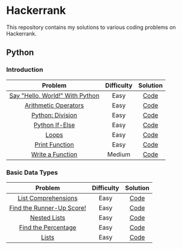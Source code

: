 # Hackerrank

This repository contains my solutions to various coding problems on Hackerrank.

## Python

### Introduction

|                                              Problem                                              | Difficulty |                                                       Solution                                                        |
| :-----------------------------------------------------------------------------------------------: | :--------: | :-------------------------------------------------------------------------------------------------------------------: |
|  [Say "Hello, World!" With Python](https://www.hackerrank.com/challenges/py-hello-world/problem)  |    Easy    |    [Code](https://github.com/daolivar/hackerrank/blob/main/python_prepare/introduction/py_hello_world/solution.py)    |
| [Arithmetic Operators](https://www.hackerrank.com/challenges/python-arithmetic-operators/problem) |    Easy    | [Code](https://github.com/daolivar/hackerrank/blob/main/python_prepare/introduction/arithmetic_operators/solution.py) |
|         [Python: Division](https://www.hackerrank.com/challenges/python-division/problem)         |    Easy    |   [Code](https://github.com/daolivar/hackerrank/blob/main/python_prepare/introduction/python_division/solution.py)    |
|            [Python If-Else](https://www.hackerrank.com/challenges/py-if-else/problem)             |    Easy    |      [Code](https://github.com/daolivar/hackerrank/blob/main/python_prepare/introduction/py_if_else/solution.py)      |
|                [Loops](https://www.hackerrank.com/challenges/python-loops/problem)                |    Easy    |        [Code](https://github.com/daolivar/hackerrank/blob/main/python_prepare/introduction/loops/solution.py)         |
|           [Print Function](https://www.hackerrank.com/challenges/python-print/problem)            |    Easy    |    [Code](https://github.com/daolivar/hackerrank/blob/main/python_prepare/introduction/print_function/solution.py)    |
|        [Write a Function](https://www.hackerrank.com/challenges/write-a-function/problem)         |   Medium   |   [Code](https://github.com/daolivar/hackerrank/blob/main/python_prepare/introduction/write_a_function/solution.py)   |

### Basic Data Types

|                                                     Problem                                                     | Difficulty |                                                           Solution                                                            |
| :-------------------------------------------------------------------------------------------------------------: | :--------: | :---------------------------------------------------------------------------------------------------------------------------: |
|            [List Comprehensions](https://www.hackerrank.com/challenges/list-comprehensions/problem)             |    Easy    |   [Code](https://github.com/daolivar/hackerrank/blob/main/python_prepare/basic_data_types/list_comprehensions/solution.py)    |
| [Find the Runner-Up Score!](https://www.hackerrank.com/challenges/find-second-maximum-number-in-a-list/problem) |    Easy    | [Code](https://github.com/daolivar/hackerrank/blob/main/python_prepare/basic_data_types/find_the_runner_up_score/solution.py) |
|                    [Nested Lists](https://www.hackerrank.com/challenges/nested-list/problem)                    |    Easy    |       [Code](https://github.com/daolivar/hackerrank/blob/main/python_prepare/basic_data_types/nested_lists/solution.py)       |
|           [Find the Percentage](https://www.hackerrank.com/challenges/finding-the-percentage/problem)           |    Easy    |   [Code](https://github.com/daolivar/hackerrank/blob/main/python_prepare/basic_data_types/find_the_percentage/solution.py)    |
|                       [Lists](https://www.hackerrank.com/challenges/python-lists/problem)                       |    Easy    |          [Code](https://github.com/daolivar/hackerrank/blob/main/python_prepare/basic_data_types/lists/solution.py)           |

<!-- New Table Entry Template -->
<!-- | []() | <Difficulty> | [Code](https://github.com/daolivar/hackerrank/blob/main/) | -->
